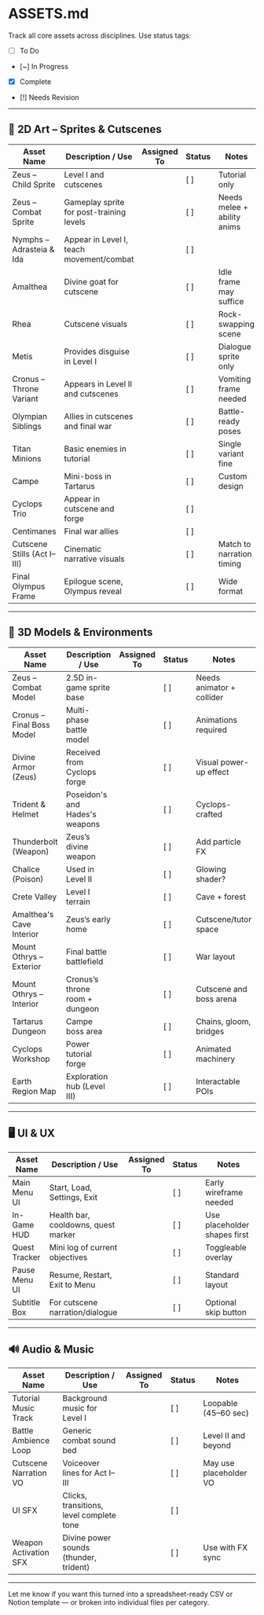 # ASSETS.md

Track all core assets across disciplines. Use status tags:
- [ ] To Do
- [~] In Progress
- [x] Complete
- [!] Needs Revision

---

## 🎨 2D Art – Sprites & Cutscenes

| Asset Name                   | Description / Use                                   | Assigned To | Status | Notes |
|-----------------------------|------------------------------------------------------|-------------|--------|-------|
| Zeus – Child Sprite         | Level I and cutscenes                                |             | [ ]    | Tutorial only                 |
| Zeus – Combat Sprite        | Gameplay sprite for post-training levels             |             | [ ]    | Needs melee + ability anims  |
| Nymphs – Adrasteia & Ida    | Appear in Level I, teach movement/combat             |             | [ ]    |                               |
| Amalthea                    | Divine goat for cutscene                             |             | [ ]    | Idle frame may suffice       |
| Rhea                        | Cutscene visuals                                     |             | [ ]    | Rock-swapping scene          |
| Metis                       | Provides disguise in Level I                         |             | [ ]    | Dialogue sprite only         |
| Cronus – Throne Variant     | Appears in Level II and cutscenes                    |             | [ ]    | Vomiting frame needed        |
| Olympian Siblings           | Allies in cutscenes and final war                    |             | [ ]    | Battle-ready poses           |
| Titan Minions               | Basic enemies in tutorial                            |             | [ ]    | Single variant fine          |
| Campe                      | Mini-boss in Tartarus                                |             | [ ]    | Custom design                |
| Cyclops Trio                | Appear in cutscene and forge                         |             | [ ]    |                               |
| Centimanes                  | Final war allies                                     |             | [ ]    |                               |
| Cutscene Stills (Act I–III) | Cinematic narrative visuals                          |             | [ ]    | Match to narration timing    |
| Final Olympus Frame         | Epilogue scene, Olympus reveal                       |             | [ ]    | Wide format                  |

---

## 🧱 3D Models & Environments

| Asset Name                 | Description / Use                                 | Assigned To | Status | Notes |
|---------------------------|----------------------------------------------------|-------------|--------|-------|
| Zeus – Combat Model       | 2.5D in-game sprite base                           |             | [ ]    | Needs animator + collider    |
| Cronus – Final Boss Model | Multi-phase battle model                           |             | [ ]    | Animations required          |
| Divine Armor (Zeus)       | Received from Cyclops forge                        |             | [ ]    | Visual power-up effect       |
| Trident & Helmet          | Poseidon's and Hades's weapons                     |             | [ ]    | Cyclops-crafted              |
| Thunderbolt (Weapon)      | Zeus’s divine weapon                               |             | [ ]    | Add particle FX              |
| Chalice (Poison)          | Used in Level II                                   |             | [ ]    | Glowing shader?              |
| Crete Valley              | Level I terrain                                    |             | [ ]    | Cave + forest                |
| Amalthea's Cave Interior  | Zeus’s early home                                  |             | [ ]    | Cutscene/tutor space         |
| Mount Othrys – Exterior   | Final battle battlefield                           |             | [ ]    | War layout                   |
| Mount Othrys – Interior   | Cronus’s throne room + dungeon                     |             | [ ]    | Cutscene and boss arena      |
| Tartarus Dungeon          | Campe boss area                                    |             | [ ]    | Chains, gloom, bridges       |
| Cyclops Workshop          | Power tutorial forge                               |             | [ ]    | Animated machinery           |
| Earth Region Map          | Exploration hub (Level III)                        |             | [ ]    | Interactable POIs            |

---

## 🖥️ UI & UX

| Asset Name           | Description / Use                          | Assigned To | Status | Notes |
|----------------------|---------------------------------------------|-------------|--------|-------|
| Main Menu UI         | Start, Load, Settings, Exit                |             | [ ]    | Early wireframe needed       |
| In-Game HUD          | Health bar, cooldowns, quest marker        |             | [ ]    | Use placeholder shapes first |
| Quest Tracker        | Mini log of current objectives             |             | [ ]    | Toggleable overlay           |
| Pause Menu UI        | Resume, Restart, Exit to Menu              |             | [ ]    | Standard layout              |
| Subtitle Box         | For cutscene narration/dialogue            |             | [ ]    | Optional skip button         |

---

## 🔊 Audio & Music

| Asset Name             | Description / Use                         | Assigned To | Status | Notes |
|------------------------|--------------------------------------------|-------------|--------|-------|
| Tutorial Music Track   | Background music for Level I              |             | [ ]    | Loopable (45–60 sec)         |
| Battle Ambience Loop   | Generic combat sound bed                  |             | [ ]    | Level II and beyond          |
| Cutscene Narration VO  | Voiceover lines for Act I–III             |             | [ ]    | May use placeholder VO       |
| UI SFX                 | Clicks, transitions, level complete tone  |             | [ ]    |                                |
| Weapon Activation SFX  | Divine power sounds (thunder, trident)    |             | [ ]    | Use with FX sync             |

---

Let me know if you want this turned into a spreadsheet-ready CSV or Notion template — or broken into individual files per category.

